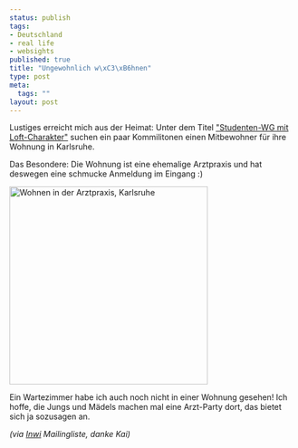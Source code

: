 ```yaml
--- 
status: publish
tags: 
- Deutschland
- real life
- websights
published: true
title: "Ungewohnlich w\xC3\xB6hnen"
type: post
meta: 
  tags: ""
layout: post
---
```

Lustiges erreicht mich aus der Heimat: Unter dem Titel <a href="http://www.immo-karlsruhe.de/immobilien.php?action=so&o=3501&ssc=">"Studenten-WG mit Loft-Charakter"</a> suchen ein paar Kommilitonen einen Mitbewohner für ihre Wohnung in Karlsruhe.

Das Besondere: Die Wohnung ist eine ehemalige Arztpraxis und hat deswegen eine schmucke Anmeldung im Eingang :)

<a class="imagelink" href="http://fredericiana.de/uploads/2006/10/wohnen-in-arztpraxis.jpg" title="Wohnen in der Arztpraxis, Karlsruhe"><img id="image701" src="http://fredericiana.de/uploads/2006/10/wohnen-in-arztpraxis.jpg" alt="Wohnen in der Arztpraxis, Karlsruhe" width="350" class="centered" /></a>

Ein Wartezimmer habe ich auch noch nicht in einer Wohnung gesehen! Ich hoffe, die Jungs und Mädels machen mal eine Arzt-Party dort, das bietet sich ja sozusagen an.

<em>(via <a href="http://inwi.org">Inwi</a> Mailingliste, danke Kai)</em>
